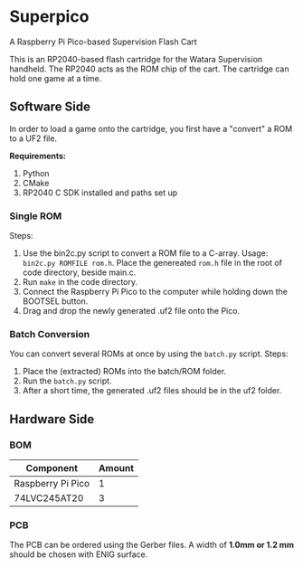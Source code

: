 # Superpico
A Raspberry Pi Pico-based Supervision Flash Cart

This is an RP2040-based flash cartridge for the Watara Supervision handheld.
The RP2040 acts as the ROM chip of the cart.
The cartridge can hold one game at a time.

## Software Side
In order to load a game onto the cartridge, you first have a "convert" a ROM to a UF2 file.

**Requirements:**
1. Python
2. CMake
3. RP2040 C SDK installed and paths set up

### Single ROM
Steps:

1. Use the bin2c.py script to convert a ROM file to a C-array. Usage: `bin2c.py ROMFILE rom.h`. Place the genereated `rom.h` file in the root of code directory, beside main.c.
2. Run `make` in the code directory.
3. Connect the Raspberry Pi Pico to the computer while holding down the BOOTSEL button.
4. Drag and drop the newly generated .uf2 file onto the Pico.

### Batch Conversion
You can convert several ROMs at once by using the `batch.py` script.
Steps:

1. Place the (extracted) ROMs into the batch/ROM folder.
2. Run the `batch.py` script.
3. After a short time, the generated .uf2 files should be in the uf2 folder.

## Hardware Side
### BOM
| Component | Amount | 
|-----------|--------|
|Raspberry Pi Pico | 1 |
|74LVC245AT20 | 3 |

### PCB
The PCB can be ordered using the Gerber files. A width of **1.0mm or 1.2 mm** should be chosen with ENIG surface.
